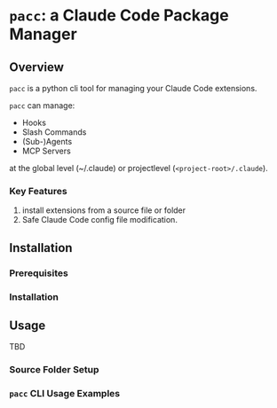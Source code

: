 # `pacc`: a Claude Code Package Manager

## Overview
`pacc` is a python cli tool for managing your Claude Code extensions.

`pacc` can manage:
- Hooks
- Slash Commands
- (Sub-)Agents
- MCP Servers

at the global level (~/.claude) or projectlevel (`<project-root>/.claude`).

### Key Features
1. install extensions from a source file or folder
2. Safe Claude Code config file modification.

## Installation
### Prerequisites

### Installation

## Usage
TBD
### Source Folder Setup

### `pacc` CLI Usage Examples
